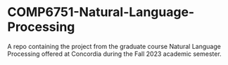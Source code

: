 # COMP6751-Natural-Language-Processing
A repo containing the project from the graduate course Natural Language Processing offered at Concordia during the Fall 2023 academic semester.
